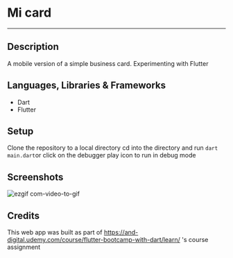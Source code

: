 # Mi card
---

## Description
A mobile version of a simple business card. Experimenting with Flutter


## Languages, Libraries & Frameworks
* Dart
* Flutter


## Setup
Clone the repository to a local directory
cd into the directory and run `dart main.dart`or click on the debugger play icon to run in debug mode


## Screenshots
![ezgif com-video-to-gif](https://github.com/NTielman/portfolio_app/assets/70571238/f1119d01-3517-4d37-9e5a-ce59ec5c5701)


## Credits
This web app was built as part of https://and-digital.udemy.com/course/flutter-bootcamp-with-dart/learn/ 's course assignment 
